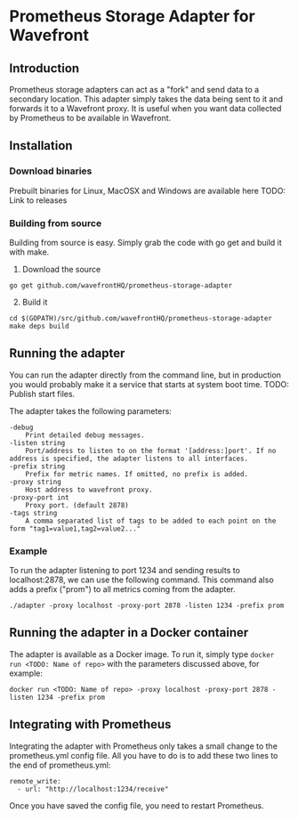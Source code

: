 # Prometheus Storage Adapter for Wavefront

## Introduction
Prometheus storage adapters can act as a "fork" and send data to a secondary location. This adapter simply takes the data being sent to it and forwards it to a Wavefront proxy. It is useful when you want data collected by Prometheus to be available in Wavefront.

## Installation

### Download binaries
Prebuilt binaries for Linux, MacOSX and Windows are available here TODO: Link to releases

### Building from source
Building from source is easy. Simply grab the code with go get and build it with make.

1. Download the source
```
go get github.com/wavefrontHQ/prometheus-storage-adapter
```
2. Build it
```
cd $(GOPATH)/src/github.com/wavefrontHQ/prometheus-storage-adapter
make deps build
```

## Running the adapter
You can run the adapter directly from the command line, but in production you would probably make it a service that starts at system boot time. TODO: Publish start files.

The adapter takes the following parameters:
```
-debug
    Print detailed debug messages.
-listen string
    Port/address to listen to on the format '[address:]port'. If no address is specified, the adapter listens to all interfaces.
-prefix string
    Prefix for metric names. If omitted, no prefix is added.
-proxy string
    Host address to wavefront proxy.
-proxy-port int
    Proxy port. (default 2878)
-tags string
    A comma separated list of tags to be added to each point on the form "tag1=value1,tag2=value2..."
```

### Example
To run the adapter listening to port 1234 and sending results to localhost:2878, we can use the following command. This command also adds a prefix ("prom") to all metrics coming from the adapter.
```
./adapter -proxy localhost -proxy-port 2878 -listen 1234 -prefix prom
```

## Running the adapter in a Docker container
The adapter is available as a Docker image. To run it, simply type ```docker run <TODO: Name of repo>``` with the parameters discussed above, for example:
```
docker run <TODO: Name of repo> -proxy localhost -proxy-port 2878 -listen 1234 -prefix prom
```

## Integrating with Prometheus
Integrating the adapter with Prometheus only takes a small change to the prometheus.yml config file. All you have to do is to add these two lines to the end of prometheus.yml:

```
remote_write:
  - url: "http://localhost:1234/receive"
```

Once you have saved the config file, you need to restart Prometheus.
